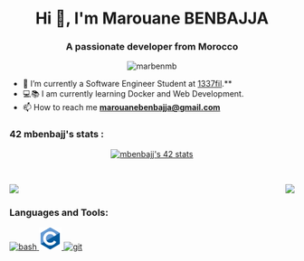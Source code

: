 <h1 align="center">Hi 👋, I'm Marouane BENBAJJA</h1>
<h3 align="center">A passionate developer from Morocco</h3>

<p align="center"> <img src="https://komarev.com/ghpvc/?username=marbenmb&label=Profile%20views&color=0e75b6&style=flat" alt="marbenmb" /> </p>

- 🌱 I’m currently a Software Engineer Student at [1337fil](https://1337.ma/).**
- 💻📚 I am currently learning Docker and Web Development.
- 📫 How to reach me **marouanebenbajja@gmail.com**

<h3 align="left">42 mbenbajj's stats :</h3>
<p align="left">
</p>

<p align="center"><a href="https://github.com/marbenMB"><img src="https://badge42.vercel.app/api/v2/cl2makpuv001109jnkfjm04up/stats?cursusId=21&coalitionId=74" alt="mbenbajj's 42 stats" /></a></p>
<br/>
<p align="left" display="block"><a href="https://github.com/marbenMB?tab=repositories">
 <img align="left" src="https://github-readme-stats.vercel.app/api?username=marbenMB&line_height=40&show_icons=true&theme=dark">
 </a></p>

<p align="right"><a href="https://github.com/marbenMB?tab=repositories">
  <img align="right" src="https://github-readme-stats.vercel.app/api/top-langs/?username=marbenMB&theme=dark"/>
</a></p>

</br>

<h3 align="left">Languages and Tools:</h3>
<p align="left"> <a href="https://www.gnu.org/software/bash/" target="_blank" rel="noreferrer"> <img src="https://www.vectorlogo.zone/logos/gnu_bash/gnu_bash-icon.svg" alt="bash" width="40" height="40"/> </a> <a href="https://www.cprogramming.com/" target="_blank" rel="noreferrer"> <img src="https://raw.githubusercontent.com/devicons/devicon/master/icons/c/c-original.svg" alt="c" width="40" height="40"/> </a> <a href="https://git-scm.com/" target="_blank" rel="noreferrer"> <img src="https://www.vectorlogo.zone/logos/git-scm/git-scm-icon.svg" alt="git" width="40" height="40"/> </a> </p>




<!---
marbenMB/marbenMB is a ✨ special ✨ repository because its `README.md` (this file) appears on your GitHub profile.
You can click the Preview link to take a look at your changes.
--->
